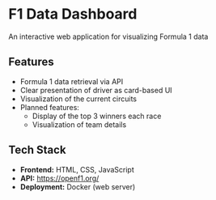 # F1 Data Dashboard

An interactive web application for visualizing Formula 1 data 

## Features
- Formula 1 data retrieval via API
- Clear presentation of driver as card-based UI
- Visualization of the current circuits
- Planned features:
  - Display of the top 3 winners each race
  - Visualization of team details


## Tech Stack
- **Frontend:** HTML, CSS, JavaScript
- **API:** https://openf1.org/ 
- **Deployment:** Docker (web server)
